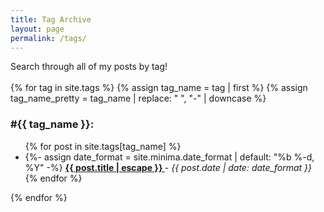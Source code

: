 ```yaml
---
title: Tag Archive
layout: page
permalink: /tags/
---
```


<div>
  Search through all of my posts by tag!
</div> 
<br>

<div id="tags-list">
{% for tag in site.tags %}
  {% assign tag_name = tag | first %}
  {% assign tag_name_pretty = tag_name | replace: " ", "-" | downcase %}
  <div class="tag-list">
    <div id="{{ tag_name_pretty | slugize }}"></div>
    <h3 class="post-list-heading line-bottom"> #{{ tag_name }}: </h3>
    <a name="{{ tag_name | slugize }}"></a>
    <ul class="post-list post-list-narrow">
     {% for post in site.tags[tag_name] %}
     <li>
       {%- assign date_format = site.minima.date_format | default: "%b %-d, %Y" -%}
       <b>
         <a href="{{ post.url | relative_url }}">
           {{ post.title | escape }}
         </a>
       </b> - <i>{{ post.date | date: date_format }}</i>
     </li>
     {% endfor %}
    </ul>
  </div>
{% endfor %}
</div>

<script>
  document.addEventListener("DOMContentLoaded", function() {
    var hash = window.location.hash.substring(1);
    console.log(hash);
    if (hash) {
      var element = document.getElementById(hash);
      if (element) {
        element.scrollIntoView();
      }
    }
  });
</script>
